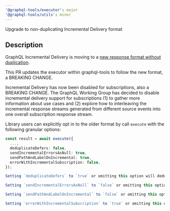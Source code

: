 ```yaml
---
'@graphql-tools/executor': major
'@graphql-tools/utils': minor
---
```


Upgrade to non-duplicating Incremental Delivery format

## Description

GraphQL Incremental Delivery is moving to a [new response format without duplication](https://github.com/graphql/defer-stream-wg/discussions/69).

This PR updates the executor within graphql-tools to follow the new format, a BREAKING CHANGE.

Incremental Delivery has now been disabled for subscriptions, also a BREAKING CHANGE. The GraphQL Working Group has decided to disable incremental delivery support for subscriptions (1) to gather more information about use cases and (2) explore how to interleaving the incremental response streams generated from different source events into one overall subscription response stream.

Library users can explicitly opt in to the older format by call `execute` with the following granular options:

```ts
const result = await execute({
  ...,
  deduplicateDefers: false,
  sendIncrementalErrorsAsNull: true,
  sendPathAndLabelOnIncremental: true,
  errorWithIncrementalSubscription: false,
});

Setting `deduplicateDefers` to `true` or omitting this option will deduplicate deferred data, the new standard. Setting `deduplicateDefers` to `false` will re-enable deduplication according to the older format.

Setting `sendIncrementalErrorsAsNull` to `false` or omitting this option will send incremental errors (i.e. errors that bubble up to a position that has already been sent) within the `errors` field on the new `completed` entry, the new standard. Setting `sendIncrementalErrorsAsNull` to `true` will continue sending these errors an incremental entries where  the `data` or `items` field is set to `null`, following the older format.

Setting `sendPathAndLabelOnIncremental` to `false` or omitting this option will not include `path` and `label` within incremental entries, such that clients will have to rely on the `id` field, the new standard. Setting `sendPathAndLabelOnIncremental` to `true` will still include `path` and `label` along with the new `id` field, matching the older format.

Setting `errorWithIncrementalSubscription` to `true` or omitting this option will raise errors whenever incremental delivery is utilized with subscriptions as the new standard no longer officially supports this case. Setting `errorWithIncrementalSubscription` to `false` will explicitly re-enable this behavior.
```
